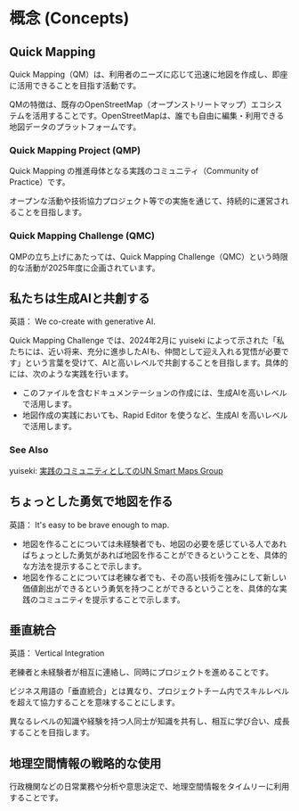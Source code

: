# 概念 (Concepts)
## Quick Mapping
Quick Mapping（QM）は、利用者のニーズに応じて迅速に地図を作成し、即座に活用できることを目指す活動です。

QMの特徴は、既存のOpenStreetMap（オープンストリートマップ）エコシステムを活用することです。OpenStreetMapは、誰でも自由に編集・利用できる地図データのプラットフォームです。

### Quick Mapping Project (QMP)
Quick Mapping の推進母体となる実践のコミュニティ（Community of Practice）です。

オープンな活動や技術協力プロジェクト等での実施を通じて、持続的に運営されることを目指します。

### Quick Mapping Challenge (QMC)
QMPの立ち上げにあたっては、Quick Mapping Challenge（QMC）という時限的な活動が2025年度に企画されています。

## 私たちは生成AIと共創する
英語： We co-create with generative AI.

Quick Mapping Challenge では、2024年2月に yuiseki によって示された「私たちには、近い将来、充分に進歩したAIも、仲間として迎え入れる覚悟が必要です」という言葉を受けて、AIと高いレベルで共創することを目指します。具体的には、次のような実践を行います。

- このファイルを含むドキュメンテーションの作成には、生成AIを高いレベルで活用します。
- 地図作成の実践においても、Rapid Editor を使うなど、生成AI を高いレベルで活用します。

### See Also
yuiseki: [実践のコミュニティとしてのUN Smart Maps Group](https://speakerdeck.com/yuiseki/shi-jian-nokomiyuniteitositeno-un-smart-maps-group?slide=21)

## ちょっとした勇気で地図を作る
英語： It's easy to be brave enough to map.

- 地図を作ることについては未経験者でも、地図の必要を感じている人であればちょっとした勇気があれば地図を作ることができるということを、具体的な方法を提示することで示します。
- 地図を作ることについては老練な者でも、その高い技術を強みにして新しい価値創出ができるという勇気を持つことができるということを、具体的な実践のコミュニティを提示することで示します。

## 垂直統合
英語： Vertical Integration

老練者と未経験者が相互に連絡し、同時にプロジェクトを進めることです。

ビジネス用語の「垂直統合」とは異なり、プロジェクトチーム内でスキルレベルを超えて協力することを意味することにします。

異なるレベルの知識や経験を持つ人同士が知識を共有し、相互に学び合い、成長することを目指します。

## 地理空間情報の戦略的な使用
行政機関などの日常業務や分析や意思決定で、地理空間情報をタイムリーに利用することです。